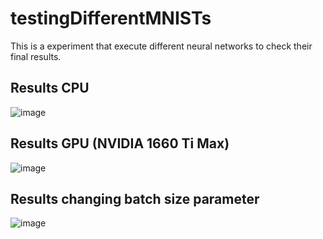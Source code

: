 # testingDifferentMNISTs
This is a experiment that execute different neural networks to check their final results.

## Results CPU
![image](https://user-images.githubusercontent.com/36012044/178204095-ae91407d-1b35-4b2c-9fe7-dd23fb790c5f.png)

## Results GPU (NVIDIA 1660 Ti Max)
![image](https://user-images.githubusercontent.com/36012044/178203989-1e57ca4a-4737-499a-b275-6966a7a3d747.png)

## Results changing batch size parameter
![image](https://user-images.githubusercontent.com/36012044/178203828-1626b543-ae48-420f-824d-910cbec99647.png)
